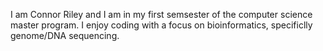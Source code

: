 I am Connor Riley and I am in my first semsester of the computer science master program. I enjoy coding with a focus on bioinformatics, specificlly genome/DNA sequencing. 